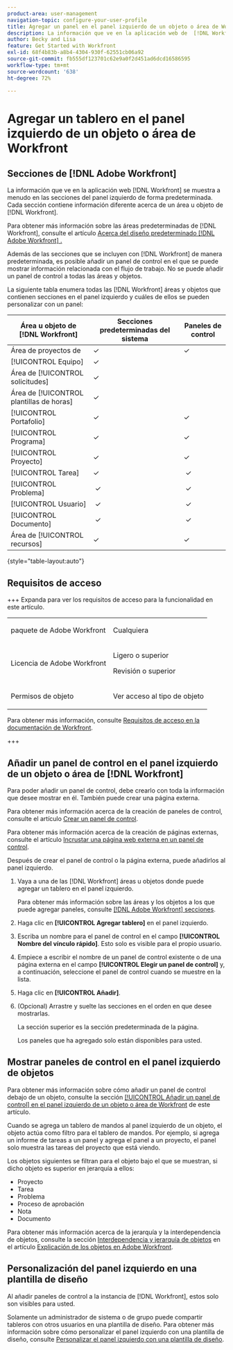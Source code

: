 ```yaml
---
product-area: user-management
navigation-topic: configure-your-user-profile
title: Agregar un panel en el panel izquierdo de un objeto o área de Workfront
description: La información que ve en la aplicación web de  [!DNL Workfront]  se muestra a menudo en las secciones del panel izquierdo de forma predeterminada. Cada sección contiene información diferente sobre un área u objeto de  [!DNL Workfront] .
author: Becky and Lisa
feature: Get Started with Workfront
exl-id: 68f4b83b-a8b4-4304-930f-62551cb06a92
source-git-commit: fb555df123701c62e9a0f2d451ad6dcd16586595
workflow-type: tm+mt
source-wordcount: '638'
ht-degree: 72%

---
```


# Agregar un tablero en el panel izquierdo de un objeto o área de Workfront

## Secciones de [!DNL Adobe Workfront] 

La información que ve en la aplicación web [!DNL Workfront] se muestra a menudo en las secciones del panel izquierdo de forma predeterminada. Cada sección contiene información diferente acerca de un área u objeto de [!DNL Workfront].

Para obtener más información sobre las áreas predeterminadas de [!DNL Workfront], consulte el artículo [Acerca del diseño predeterminado [!DNL Adobe Workfront] .](../../../administration-and-setup/customize-workfront/use-layout-templates/about-the-default-wf-layout.md)

Además de las secciones que se incluyen con [!DNL Workfront] de manera predeterminada, es posible añadir un panel de control en el que se puede mostrar información relacionada con el flujo de trabajo. No se puede añadir un panel de control a todas las áreas y objetos.

La siguiente tabla enumera todas las [!DNL Workfront] áreas y objetos que contienen secciones en el panel izquierdo y cuáles de ellos se pueden personalizar con un panel:

| Área u objeto de **[!DNL Workfront]** | **Secciones predeterminadas del sistema** | **Paneles de control** |
|---|---|---|
| Área de proyectos de  | ✓ | ✓ |
| [!UICONTROL Equipo] | ✓ |   |
| Área de [!UICONTROL solicitudes] | ✓ |   |
| Área de [!UICONTROL plantillas de horas] | ✓ |   |
| [!UICONTROL Portafolio] | ✓ | ✓ |
| [!UICONTROL Programa] | ✓ | ✓ |
| [!UICONTROL Proyecto] | ✓ | ✓ |
| [!UICONTROL Tarea] | ✓ |  ✓ |
| [!UICONTROL Problema] |  ✓ |  ✓ |
| [!UICONTROL Usuario] |  ✓ |  ✓ |
| [!UICONTROL Documento] |  ✓ |  ✓ |
| Área de [!UICONTROL recursos] | ✓ | ✓ |

{style="table-layout:auto"}

## Requisitos de acceso

+++ Expanda para ver los requisitos de acceso para la funcionalidad en este artículo.

<table style="table-layout:auto">
 <col> 
 <col>
 <tbody> 
  <tr> 
   <td>paquete de Adobe Workfront</td> 
   <td><p>Cualquiera</p></td> 
  </tr> 
  <tr> 
   <td>Licencia de Adobe Workfront</td> 
   <td>
   <p>Ligero o superior</p>
   <p>Revisión o superior</p></td>
  </tr> 
  <tr> 
   <td>Permisos de objeto</td> 
   <td><p>Ver acceso al tipo de objeto</p> </td> 
  </tr> 
 </tbody> 
</table>

Para obtener más información, consulte [Requisitos de acceso en la documentación de Workfront](/help/quicksilver/administration-and-setup/add-users/access-levels-and-object-permissions/access-level-requirements-in-documentation.md).

+++

## Añadir un panel de control en el panel izquierdo de un objeto o área de [!DNL Workfront]

Para poder añadir un panel de control, debe crearlo con toda la información que desee mostrar en él. También puede crear una página externa.

Para obtener más información acerca de la creación de paneles de control, consulte el artículo [Crear un panel de control](../../../reports-and-dashboards/dashboards/creating-and-managing-dashboards/create-dashboard.md).

Para obtener más información acerca de la creación de páginas externas, consulte el artículo [Incrustar una página web externa en un panel de control](../../../reports-and-dashboards/dashboards/creating-and-managing-dashboards/embed-external-web-page-dashboard.md).

Después de crear el panel de control o la página externa, puede añadirlos al panel izquierdo.

1. Vaya a una de las [!DNL Workfront] áreas u objetos donde puede agregar un tablero en el panel izquierdo.

   Para obtener más información sobre las áreas y los objetos a los que puede agregar paneles, consulte [[!DNL Adobe Workfront] secciones](#adobe-workfront-sections).

1. Haga clic en **[!UICONTROL Agregar tablero]** en el panel izquierdo.
1. Escriba un nombre para el panel de control en el campo **[!UICONTROL Nombre del vínculo rápido]**. Esto solo es visible para el propio usuario.
1. Empiece a escribir el nombre de un panel de control existente o de una página externa en el campo **[!UICONTROL Elegir un panel de control]** y, a continuación, seleccione el panel de control cuando se muestre en la lista.
1. Haga clic en **[!UICONTROL Añadir]**.
1. (Opcional) Arrastre y suelte las secciones en el orden en que desee mostrarlas.

   La sección superior es la sección predeterminada de la página.

   Los paneles que ha agregado solo están disponibles para usted.

## Mostrar paneles de control en el panel izquierdo de objetos

Para obtener más información sobre cómo añadir un panel de control debajo de un objeto, consulte la sección [[!UICONTROL Añadir un panel de control] en el panel izquierdo de un objeto o área de Workfront](#add-a-dashboard-in-the-left-panel-of-a-workfront-object-or-area) de este artículo.

Cuando se agrega un tablero de mandos al panel izquierdo de un objeto, el objeto actúa como filtro para el tablero de mandos. Por ejemplo, si agrega un informe de tareas a un panel y agrega el panel a un proyecto, el panel solo muestra las tareas del proyecto que está viendo.

Los objetos siguientes se filtran para el objeto bajo el que se muestran, si dicho objeto es superior en jerarquía a ellos:

* Proyecto
* Tarea
* Problema
* Proceso de aprobación
* Nota
* Documento

Para obtener más información acerca de la jerarquía y la interdependencia de objetos, consulte la sección [Interdependencia y jerarquía de objetos](../../../workfront-basics/navigate-workfront/workfront-navigation/understand-objects.md#understanding-interdependency-and-hierarchy-of-objects) en el artículo [Explicación de los objetos en Adobe Workfront](../../../workfront-basics/navigate-workfront/workfront-navigation/understand-objects.md).

## Personalización del panel izquierdo en una plantilla de diseño

Al añadir paneles de control a la instancia de [!DNL Workfront], estos solo son visibles para usted.

Solamente un administrador de sistema o de grupo puede compartir tableros con otros usuarios en una plantilla de diseño. Para obtener más información sobre cómo personalizar el panel izquierdo con una plantilla de diseño, consulte [Personalizar el panel izquierdo con una plantilla de diseño](/help/quicksilver/administration-and-setup/customize-workfront/use-layout-templates/customize-left-panel.md).
